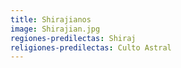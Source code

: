 ```yaml
---
title: Shirajianos
image: Shirajian.jpg
regiones-predilectas: Shiraj
religiones-predilectas: Culto Astral
---
```


